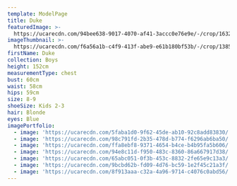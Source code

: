 ```yaml
---
template: ModelPage
title: Duke
featuredImage: >-
  https://ucarecdn.com/94bee638-9017-4070-af41-3accc0e76e9e/-/crop/1632x808/0,308/-/preview/
imageThumbnail: >-
  https://ucarecdn.com/f6a56a1b-c4f9-413f-abe9-e61b180bf53b/-/crop/1385x1788/121,5/-/preview/
firstName: Duke
collection: Boys
height: 152cm
measurementType: chest
bust: 60cm
waist: 58cm
hips: 59cm
size: 8-9
shoeSize: Kids 2-3
hair: Blonde
eyes: Blue
imagePortfolio:
  - image: 'https://ucarecdn.com/5faba1d0-9f62-45de-ab10-92c8add83830/'
  - image: 'https://ucarecdn.com/98c791fd-2b35-478d-b774-f6296ab6ba50/'
  - image: 'https://ucarecdn.com/ffa8ebf8-9371-4654-b4ce-b4b95fa5b606/'
  - image: 'https://ucarecdn.com/94e8c11d-f950-483c-8360-86a667917d38/'
  - image: 'https://ucarecdn.com/65abc051-0f3b-453c-8832-2fe65e9c13a3/'
  - image: 'https://ucarecdn.com/9bcbd62b-fd09-4d76-bc59-1e2f45c21a3f/'
  - image: 'https://ucarecdn.com/8f913aaa-c32a-4a96-9714-c4076c0abd56/'
---
```


